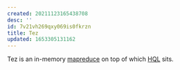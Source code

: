 ```yaml
---
created: 20211123165438708
desc: ''
id: 7v21vh269qxy069is0fkrzn
title: Tez
updated: 1653305131162
---
```

   
Tez is an in-memory [mapreduce](../devlog/mapreduce.md) on top of which [HQL](../devlog/hql.md) sits.